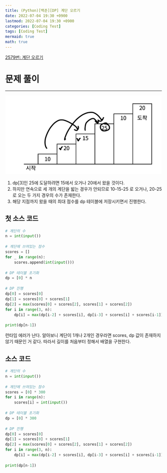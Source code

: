 ```yaml
---
title: (Python)[백준][DP] 계단 오르기
date: 2022-07-04 19:30 +0900
lastmod: 2022-07-04 19:30 +0900
categories: [Coding Test]
tags: [Coding Test]
mermaid: true
math: true
---
```


[2579번: 계단 오르기](https://www.acmicpc.net/problem/2579)

# 문제 풀이

---

![Untitled](/assets/img/2022-07-04-codingtest220704/Untitled.png)

1. dp[3]인 25에 도달하려면 15에서 오거나 20에서 왔을 것이다.
2. 하지만 연속으로 세 개의 계단을 밟는 경우가 안되므로 10-15-25 로 오거나, 20-25로 오는 두 가지 경우의 수가 존재한다.
3. 해당 지점까지 왔을 때의 최대 점수를 dp 테이블에 저장시키면서 진행한다. 

## 첫 소스 코드

```python
# 계단의 수
n = int(input())

# 계단에 쓰여있는 점수
scores = []
for _ in range(n):
    scores.append(int(input()))

# DP 테이블 초기화
dp = [0] * n

# DP 진행
dp[0] = scores[0]
dp[1] = scores[0] + scores[1]
dp[2] = max(scores[0] + scores[2], scores[1] + scores[2])
for i in range(3, n):
    dp[i] = max(dp[i-2] + scores[i], dp[i-3] + scores[i] + scores[i-1])

print(dp[n-1])
```

런타임 에러가 난다. 알아보니 계단이 1개나 2개인 경우라면 scores, dp 값이 존재하지 않기 때문인 거 같다. 따라서 길이를 처음부터 정해서 배열을 구현한다.

## 소스 코드

```python
# 계단의 수
n = int(input())

# 계단에 쓰여있는 점수
scores = [0] * 300
for i in range(n):
    scores[i] = int(input())

# DP 테이블 초기화
dp = [0] * 300

# DP 진행
dp[0] = scores[0]
dp[1] = scores[0] + scores[1]
dp[2] = max(scores[0] + scores[2], scores[1] + scores[2])
for i in range(3, n):
    dp[i] = max(dp[i-2] + scores[i], dp[i-3] + scores[i] + scores[i-1])

print(dp[n-1])
```